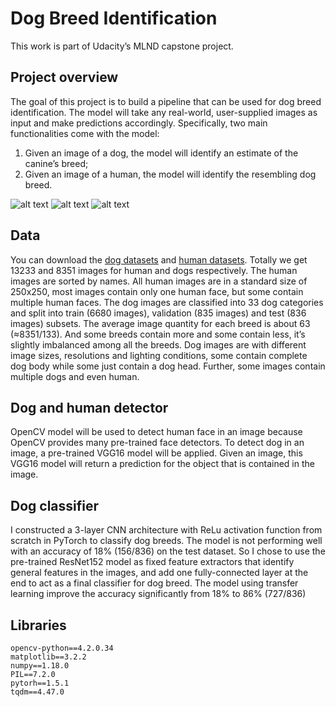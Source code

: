 # Dog Breed Identification
This work is part of Udacity’s MLND capstone project. 

## Project overview
The goal of this project is to build a pipeline that can be used for dog breed identification. The model will take any real-world, user-supplied images as input and make predictions accordingly. Specifically, two main functionalities come with the model:
1) Given an image of a dog, the model will identify an estimate of the canine’s breed;
2) Given an image of a human, the model will identify the resembling dog breed.

![alt text](https://github.com/Jianming-Han/dog_breed_classifier_CNN/blob/master/output/o1.png)
![alt text](https://github.com/Jianming-Han/dog_breed_classifier_CNN/blob/master/output/o2.png)
![alt text](https://github.com/Jianming-Han/dog_breed_classifier_CNN/blob/master/output/o3.png)

## Data
You can download the [dog datasets](https://s3-us-west-1.amazonaws.com/udacity-aind/dog-project/dogImages.zip) and [human datasets](https://s3-us-west-1.amazonaws.com/udacity-aind/dog-project/lfw.zip).
Totally we get 13233 and 8351 images for human and dogs respectively. The human images are sorted by names. All human images are in a standard size of 250x250, most images contain only one human face, but some contain multiple human faces. The dog images are classified into 33 dog categories and split into train (6680 images), validation (835 images) and test (836 images) subsets. The average image quantity for each breed is about 63 (≈8351/133). And some breeds contain more and some contain less, it’s slightly imbalanced among all the breeds. Dog images are with different image sizes, resolutions and lighting conditions, some contain complete dog body while some just contain a dog head. Further, some images contain multiple dogs and even human.

## Dog and human detector
OpenCV model will be used to detect human face in an image because OpenCV provides many pre-trained face detectors. To detect dog in an image, a pre-trained VGG16 model will be applied. Given an image, this VGG16 model will return a prediction for the object that is contained in the image.

## Dog classifier
I constructed a 3-layer CNN architecture with ReLu activation function from scratch in PyTorch to classify dog breeds. The model is not performing well with an accuracy of 18% (156/836) on the test dataset. So I chose to use the pre-trained ResNet152 model as fixed feature extractors that identify general features in the images, and add one fully-connected layer at the end to act as a final classifier for dog breed. The model using transfer learning improve the accuracy significantly from 18% to 86% (727/836)

## Libraries 
    opencv-python==4.2.0.34
    matplotlib==3.2.2
    numpy==1.18.0
    PIL==7.2.0
    pytorh==1.5.1
    tqdm==4.47.0
